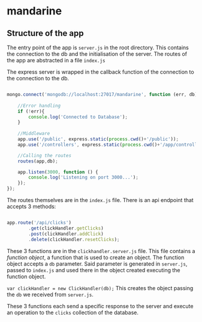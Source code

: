 # mandarine



## Structure of the app
The entry point of the app is `server.js` in the root directory.
This contains the connection to the db and the initialisation of the server.
The routes of the app are abstracted in a file `index.js`

The express server is wrapped in the callback function of the connection to the connection to the db.

```javascript

mongo.connect('mongodb://localhost:27017/mandarine', function (err, db) {
    
    //Error handling
    if (!err){
        console.log('Connected to Database');
    }
    
    //Middleware
    app.use('/public', express.static(process.cwd()+'/public'));
    app.use('/controllers', express.static(process.cwd()+'/app/controllers'));

    //Calling the routes
    routes(app,db);

    app.listen(3000, function () {
        console.log('Listening on port 3000...');
    });
});

```

The routes themselves are in the `index.js` file. There is an api endpoint that accepts 3 methods:

```javascript

app.route('/api/clicks')
        .get(clickHandler.getClicks)
        .post(clickHandler.addClick)
        .delete(clickHandler.resetClicks);

```
These 3 functions are in the `clickhandler.server.js` file.
This file contains a *function object*, a function that is used to create an object.
The function object accepts a `db` parameter.
Said parameter is generated in `server.js`, passed to `index.js` and used there in the object created executing the function object.

`var clickHandler = new ClickHandler(db);` This creates the object passing the `db` we received from `server.js`.

These 3 functions each send a specific response to the server and execute an operation to the `clicks` collection of the database.
